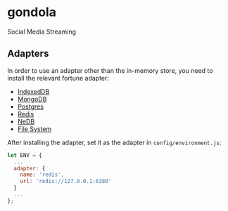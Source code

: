 # gondola #
Social Media Streaming


## Adapters ##
In order to use an adapter other than the in-memory store, you need to install the relevant fortune adapter:

* [IndexedDB](https://github.com/fortunejs/fortune-indexeddb)
* [MongoDB](https://github.com/fortunejs/fortune-mongodb)
* [Postgres](https://github.com/fortunejs/fortune-postgres)
* [Redis](https://github.com/fortunejs/fortune-redis)
* [NeDB](https://github.com/fortunejs/fortune-nedb)
* [File System](https://github.com/fortunejs/fortune-fs)

After installing the adapter, set it as the adapter in `config/environment.js`:
```javascript
let ENV = {
  ...
  adapter: {
    name: 'redis',
    url: 'redis://127.0.0.1:6380'
  }
  ...
};
```
